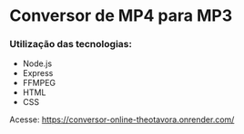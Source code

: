 <h1>Conversor de MP4 para MP3</h1>

### Utilização das tecnologias:
- Node.js
- Express
- FFMPEG
- HTML
- CSS

Acesse: https://conversor-online-theotavora.onrender.com/
